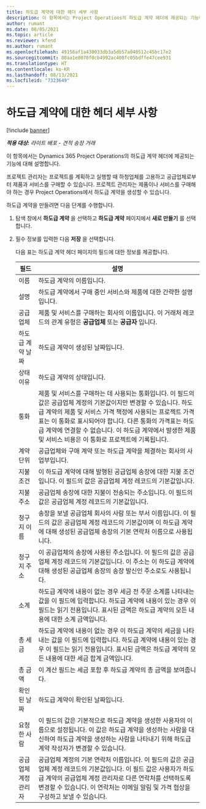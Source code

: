 ```yaml
---
title: 하도급 계약에 대한 헤더 세부 사항
description: 이 항목에서는 Project Operations의 하도급 계약 헤더에 제공되는 기능에 대해 설명합니다.
author: rumant
ms.date: 08/05/2021
ms.topic: article
ms.reviewer: kfend
ms.author: rumant
ms.openlocfilehash: 49158af1a430033db3a5db57a840512c45bc17e2
ms.sourcegitcommit: 80aa1e8070f0cb4992ac408fc05bdffe47cee931
ms.translationtype: HT
ms.contentlocale: ko-KR
ms.lasthandoff: 08/13/2021
ms.locfileid: "7323649"
---
```

# <a name="header-details-for-subcontracts"></a>하도급 계약에 대한 헤더 세부 사항

[!include [banner](../../includes/dataverse-preview.md)]

_**적용 대상:** 라이트 배포 - 견적 송장 거래_

이 항목에서는 Dynamics 365 Project Operations의 하도급 계약 헤더에 제공되는 기능에 대해 설명합니다.

프로젝트 관리자는 프로젝트를 계획하고 실행할 때 하청업체를 고용하고 공급업체로부터 제품과 서비스를 구매할 수 있습니다. 프로젝트 관리자는 제품이나 서비스를 구매해야 하는 경우 Project Operations에서 하도급 계약을 생성할 수 있습니다.

하도급 계약을 만들려면 다음 단계를 수행합니다.

1. 탐색 창에서 **하도급 계약** 을 선택하고 **하도급 계약** 페이지에서 **새로 만들기** 를 선택합니다.
2. 필수 정보를 입력한 다음 **저장** 을 선택합니다.

    다음 표는 하도급 계약 헤더 페이지의 필드에 대한 정보를 제공합니다.

    | **필드** | **설명** |
    | --- | --- | 
    | 이름 | 하도급 계약의 이름입니다. |
    | 설명 | 하도급 계약에서 구매 중인 서비스와 제품에 대한 간략한 설명입니다. |
    | 공급업체 | 제품 및 서비스를 구매하는 회사의 이름입니다. 이 거래처 레코드의 관계 유형은 **공급업체** 또는 **공급자** 입니다. |
    | 하도급 계약 날짜 | 하도급 계약이 생성된 날짜입니다. |
    | 상태 이유 | 하도급 계약의 상태입니다. |
    | 통화 | 제품 및 서비스를 구매하는 데 사용되는 통화입니다. 이 필드의 값은 공급업체 계정의 기본값이지만 변경할 수 있습니다. 하도급 계약의 제품 및 서비스 가격 책정에 사용되는 프로젝트 가격표는 이 통화로 표시되어야 합니다. 다른 통화의 가격표는 하도급 계약에 연결할 수 없습니다. 이 하도급 계약에서 발생한 제품 및 서비스 비용은 이 통화로 프로젝트에 기록됩니다. |
    | 계약 단위 | 공급업체와 구매 계약 또는 하도급 계약을 체결하는 회사의 사업부입니다. |
    | 지불 조건 | 이 하도급 계약에 대해 발행된 공급업체 송장에 대한 지불 조건입니다. 이 필드의 값은 공급업체 계정 레코드의 기본값입니다. |
    | 지불 주소 | 공급업체 송장에 대한 지불이 전송되는 주소입니다. 이 필드의 값은 공급업체 계정 레코드의 기본값입니다. |
    | 청구지 이름 | 송장을 보낼 공급업체 회사의 사람 또는 부서 이름입니다. 이 필드의 값은 공급업체 계정 레코드의 기본값이며 이 하도급 계약에 대해 생성된 공급업체 송장의 기본 연락처 이름으로 사용됩니다. |
    | 청구지 주소 | 이 공급업체의 송장에 사용된 주소입니다. 이 필드의 값은 공급업체 계정 레코드의 기본값입니다. 이 주소는 이 하도급 계약에 대해 생성된 공급업체 송장의 송장 발신인 주소로도 사용됩니다. |
    | 소계 | 하도급 계약에 내용이 없는 경우 세금 전 주문 소계를 나타내는 값을 이 필드에 입력합니다. 하도급 계약에 내용이 있는 경우 이 필드는 읽기 전용입니다. 표시된 금액은 하도급 계약의 모든 내용에 대한 소계 금액입니다. |
    | 총 세금 | 하도급 계약에 내용이 없는 경우 이 하도급 계약의 세금을 나타내는 값을 이 필드에 입력합니다. 하도급 계약에 내용이 있는 경우 이 필드는 읽기 전용입니다. 표시된 금액은 하도급 계약의 모든 내용에 대한 세금 합계 금액입니다. |
    | 총 금액 |  이 계산 필드는 세금 포함 후 하도급 계약의 총 금액을 보여줍니다.  |
    | 확인된 날짜 | 하도급 계약이 확인된 날짜입니다.  |
    | 요청한 사람 | 이 필드의 값은 기본적으로 하도급 계약을 생성한 사용자의 이름으로 설정됩니다. 이 값은 하도급 계약을 생성하는 사람을 대신하여 하도급 계약을 생성하는 사람을 나타내기 위해 하도급 계약 작성자가 변경할 수 있습니다.  |
    | 공급업체 계정 관리자 | 공급업체 계정의 기본 연락처 이름입니다. 이 필드의 값은 공급업체 계정 레코드의 기본값입니다. 이 필드 값은 사용자가 하도급 계약의 공급업체 계정 관리자로 다른 연락처를 선택하도록 변경할 수 있습니다. 이 연락처는 이메일 알림 및 가격 협상을 구성하고 보낼 수 있습니다. |


